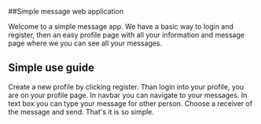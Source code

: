 ##Simple message web application


Welcome to a simple message app. We have a basic way to login and register, then an easy profile page with all your information and message page 
where we you can see all your messages.

## Simple use guide

Create a new profile by clicking register. Than login into your profile, you are on your profile page. In navbar you can navigate to your messages.
In text box you can type your message for other person. Choose a receiver of the message and send.
That's it is so simple.
